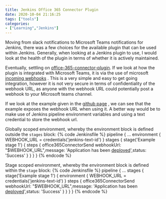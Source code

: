 ```yaml
---
title: Jenkins Office 365 Connector Plugin
date: 2020-10-04 21:16:25
tags: ["tools"]
categories:
- ["Learning","Jenkins"]
---
```

Moving from slack notifications to Microsoft Teams notifications for Jenkins, there was a few choices for the available plugin that can be used within Jenkins.
Generally, when looking at a Jenkins plugin to use, I would look at the health of the plugin in terms of whether it is actively maintained.
<!-- more -->
Eventually, settling on [office-365-connector-plugin](https://github.com/jenkinsci/office-365-connector-plugin).
If we look at how the plugin is integrated with Microsoft Teams, it is via the use of microsoft [incoming webhooks](https://docs.microsoft.com/en-us/microsoftteams/platform/webhooks-and-connectors/how-to/add-incoming-webhook) . This is a very simple and easy to get going integration, however it is not very secure in terms of confidentiality of the webhook URL, as anyone with the webhook URL could potentially post a webhook to your Microsoft teams channel.

If we look at the example given in the [github page](https://github.com/jenkinsci/office-365-connector-plugin#pipeline-step) , we can see that the example exposes the webhook URL when using it.
A better way would be to make use of Jenkins pipeline environment variables and using a text credential to store the webhook url.

Globally scoped environment, whereby the environment block is defined outside the `stages` block:
{% code Jenkinsfile %}
pipeline {
    ...
    environment {
        WEBHOOK_URL     = credentials('jenkins-text-id')
    }
    stages {
        stage('Example stage 1') {
            steps {
              office365ConnectorSend webhookUrl: "$WEBHOOK_URL",message: 'Application has been [deployed](https://uat.green.biz)',status: 'Success'
            }
        }
    }
}
{% endcode %}

Stage scoped environment, whereby the environment block is defined within the `stage` block:
{% code Jenkinsfile %}
pipeline {
    ...
    stages {
        stage('Example stage 1') {
          environment {
              WEBHOOK_URL     = credentials('jenkins-text-id')
          }
          steps {
            office365ConnectorSend webhookUrl: "$WEBHOOK_URL",message: 'Application has been [deployed](https://uat.green.biz)',status: 'Success'
          }
        }
    }
}
{% endcode %}
